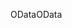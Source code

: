 <span data-ttu-id="c11c6-101">OData</span><span class="sxs-lookup"><span data-stu-id="c11c6-101">OData</span></span>